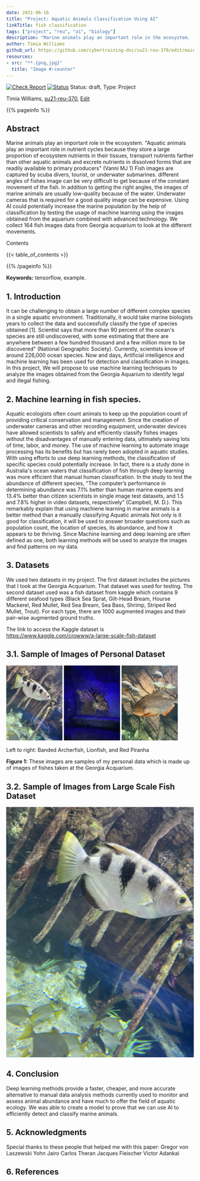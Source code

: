 ```yaml
---
date: 2021-06-16
title: "Project: Aquatic Animals Classification Using AI"
linkTitle: fish classification
tags: ["project", "reu", "ai", "biology"]
description: "Marine animals play an important role in the ecosystem. 'Aquatic animals play an important role in nutrient cycles because they store a large proportion of ecosystem nutrients in their tissues, transport nutrients farther than other aquatic animals and excrete nutrients in dissolved forms that are readily available to primary producers' (Vanni MJ 1) Fish images are captured by scuba divers, tourist, or underwater submarines. different angles of fishes image can be very difficult to get because of the constant movement of the fish. In addition to getting the right angles, the images of marine animals are usually low-quality because of the water. Underwater cameras that is required for a good quality image can be expensive. Using AI could potentially increase the marine population by the help of classification by testing the usage of machine learning using the images obtained from the aquarium combined with advanced technology. We collect 164 fish images data from Georgia acquarium to look at the different movements."
author: Timia Williams
github_url: https://github.com/cybertraining-dsc/su21-reu-370/edit/main/project/index.md
resources:
- src: "**.{png,jpg}"
  title: "Image #:counter"
---
```


[![Check Report](https://github.com/cybertraining-dsc/su21-reu-370/workflows/Check%20Report/badge.svg)](https://github.com/cybertraining-dsc/su21-reu-370/actions)
[![Status](https://github.com/cybertraining-dsc/su21-reu-370/workflows/Status/badge.svg)](https://github.com/cybertraining-dsc/su21-reu-370/actions)
Status: draft, Type: Project


Timia Williams, [su21-reu-370](https://github.com/cybertraining-dsc/su21-reu-370), [Edit](https://github.com/cybertraining-dsc/su21-reu-370/blob/main/project/index.md)

{{% pageinfo %}}

## Abstract

Marine animals play an important role in the ecosystem.  "Aquatic animals play an important role in nutrient cycles because they store a large proportion of ecosystem nutrients in their tissues, transport nutrients farther than other aquatic animals and excrete nutrients in dissolved forms that are readily available to primary producers" (Vanni MJ 1) Fish images are captured by scuba divers, tourist, or underwater submarines. different angles of fishes image can be very difficult to get because of the constant movement of the fish. In addition to getting the right angles, the images of marine animals are usually low-quality because of the water. Underwater cameras that is required for a good quality image can be expensive. Using AI could potentially increase the marine population by the help of classification by testing the usage of machine learning using the images obtained from the aquarium combined with advanced technology. We collect 164 fish images data from Georgia acquarium to look at the different movements.

Contents

{{< table_of_contents >}}

{{% /pageinfo %}}

**Keywords:** tensorflow, example. 

## 1. Introduction

It can be challenging to obtain a large number of different complex species in a single aquatic environment. Traditionally, it would take marine biologists years to collect the data and successfully classify the type of species obtained [1]. Scientist says that more than 90 percent of the ocean's species are still undiscovered, with some estimating that there are anywhere between a few hundred thousand and a few million more to be discovered" (National Geographic Society). Currently, scientists know of around 226,000 ocean species. Now and days, Artificial intelligence and machine learning has been used for detection and classification in images. In this project, We will propose to use machine learning techniques to analyze the images obtained from the Georgia Aquarium to identify legal and illegal fishing. 

## 2. Machine learning in fish species.

Aquatic ecologists often count animals to keep up the population count of providing critical conservation and management. Since the creation of underwater cameras and other recording equipment, underwater devices have allowed scientists to safely and efficiently classify fishes images without the disadvantages of manually entering data, ultimately saving lots of time, labor, and money. The use of machine learning to automate image processing has its benefits but has rarely been adopted in aquatic studies. With using efforts to use deep learning methods, the classification of specific species could potentially increase. In fact, there is a study done in Australia's ocean waters that classification of fish through deep learning was more efficient that manual human classification. In the study to test the abundance of different species, "The computer’s performance in determining abundance was 7.1% better than human marine experts and 13.4% better than citizen scientists in single image test datasets, and 1.5 and 7.8% higher in video datasets, respectively" (Campbell, M. D.). This remarkably explain that using machiene learning in marine animals is a better method than a manually classifying Aquatic animals Not only is it good for classification, it will be used to answer broader questions such as population count, the location of species, its abundance, and how it appears to be thriving. Since Machine learning and deep learning are often defined as one, both learning methods will be used to analyze the images and find patterns on my data.
 
## 3. Datasets

We used two datasets in my project. The first dataset includes the pictures that I took at the Georgia Acquarium. That dataset was used for testing. The second dataset used was a fish dataset from kaggle which contains 9 different seafood types (Black Sea Sprat, Gilt-Head Bream, Hourse Mackerel, Red Mullet, Red Sea Bream, Sea Bass, Shrimp, Striped Red Mullet, Trout). For each type, there are 1000 augmented images and their pair-wise augmented ground truths.

The link to access the Kaggle dataset is <https://www.kaggle.com/crowww/a-large-scale-fish-dataset>

## 3.1. Sample of Images of Personal Dataset

<img src="https://github.com/cybertraining-dsc/su21-reu-370/raw/main/project/images/IMG_1566.jpg" width="30%"> <img src="https://github.com/cybertraining-dsc/su21-reu-370/raw/main/project/images/IMG_1583.jpg" width="30%"> <img src="https://github.com/cybertraining-dsc/su21-reu-370/raw/main/project/images/IMG_1574.jpg" width="30%">

Left to right: Banded Archerfish, Lionfish, and Red Piranha 

**Figure 1:** These images are samples of my personal data which is made up of images of fishes taken at the Georgia Acquarium.

## 3.2. Sample of Images from Large Scale Fish Dataset

![Figure 1](https://github.com/cybertraining-dsc/su21-reu-370/raw/main/project/images/IMG_1565.jpg)

## 4. Conclusion

Deep learning methods provide a faster, cheaper, and more accurate alternative to manual data analysis methods currently used to monitor and assess animal abundance and have much to offer the field of aquatic ecology. We was able to create a model to prove that we can use AI to efficiently detect and classify marine animals. 

## 5. Acknowledgments

Special thanks to these people that helped me with this paper:
Gregor von Laszewski 
Yohn Jairo 
Carlos Theran
Jacques Fleischer 
Victor Adankai

## 6. References

[^1]: McIntyre P.B., Jones L.E., Flecker S.A., Vanni M.J. (2007) "Fish extinction alter nutrient recycling in tropical freshwaters", [Online resource]
      <https://www.pnas.org/content/104/11/4461>

[^2]: National Geographic Society (2021) "Ocean", [Online resource]
      <https://www.nationalgeographic.org/encyclopedia/ocean/>

[^3]: Gregor von Laszewski, Cloudmesh StopWatch and Benchmark from the Cloudmesh Common Library, [GitHub] 
      <https://github.com/cloudmesh/cloudmesh-common>, <https://www.frontiersin.org/articles/10.3389/fmars.2020.00429/full>

[^4]: Ulucan, D. Karakaya, M. Turkan Department of Electrical and Electronics Engineering, Izmir University of Economics, Izmir, Turkey Corresponding author: M. Turkan, [Online resource]
      <https://www.kaggle.com/crowww/a-large-scale-fish-dataset>

[^5]: Campbell, M. D., Salisbury, J., Caillouet, R., Driggers, W. B., and Kilfoil, J. (2018). Camera field-of-view and fish abundance estimation: A comparison of individual-based model output and empirical data. J./ Exp. Mar. Biol. Ecol. 501, 46–53. [Online resource]

[^6]: Vanni MJ. Annu Rev Ecol Syst. 2002;33:341–370 [Online resource] 
      <https://www.ncbi.nlm.nih.gov/pmc/articles/PMC1838623/>

